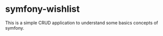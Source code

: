 # symfony-wishlist
This is a simple CRUD application to understand some basics concepts of symfony.
